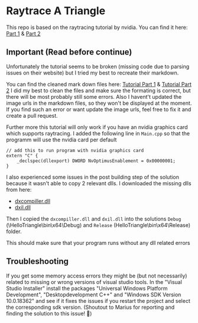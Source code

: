 # Raytrace A Triangle

This repo is based on the raytracing tutorial by nvidia. You can find it here: [Part 1](https://developer.nvidia.com/rtx/raytracing/dxr/dx12-raytracing-tutorial-part-1) & [Part 2](https://developer.nvidia.com/rtx/raytracing/dxr/dx12-raytracing-tutorial-part-2)

## Important (Read before continue)

Unfortunately the tutorial seems to be broken (missing code due to parsing issues on their website) but I tried my best to recreate their markdown.

You can find the cleaned mark down files here: [Tutorial Part 1](01Tutorial.md) & [Tutorial Part 2](02Tutorial.md)
I did my best to clean the files and make sure the formating is correct, but there will be most probably still some errors.
Also I havent't  updated the image urls in the markdown files, so they won't be displayed at the moment.
If you find such an error or want update the image urls, feel free to fix it and create a pull request.

Further more this tutorial will only work if you have an nvidia graphics card which supports raytracing.
I added the following line in `Main.cpp` so that the programm will use the nvidia card per default
```
// add this to run program with nvidia graphics card
extern "C" {
	_declspec(dllexport) DWORD NvOptimusEnablement = 0x00000001;
}
```

I also experienced some issues in the post building step of the solution because it wasn't able to copy 2 relevant dlls.
I downloaded the missing dlls from here:
- [dxcompiller.dll](https://windll.com/de/dll/microsoft-corporation/dxcompiler)
- [dxil.dll](https://windll.com/de/dll/microsoft-corporation/dxi)

Then I copied the `dxcompiller.dll` and `dxil.dll` into the solutions `Debug` (\HelloTriangle\bin\x64\Debug) and `Release` (HelloTriangle\bin\x64\Release) folder.

This should make sure that your program runs without any dll related errors

## Troubleshooting

If you get some memory access errors they might be (but not necessarily) related to missing or wrong versions of visual studio tools.
In the "Visual Studio Installer" install the packages "Universal Windows Platform Development", "Desktopdevelopment C++" and "Windows SDK Version 10.0.18362" and see if it fixes the issues if you restart the project and select the corresponding sdk version. (Shoutout to Marius for reporting and finding the solution to this issue! 🥳)